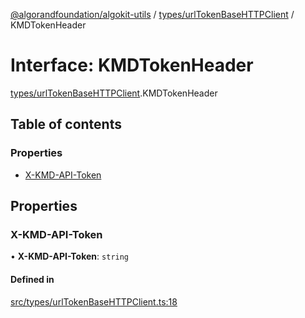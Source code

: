 [@algorandfoundation/algokit-utils](../README.md) / [types/urlTokenBaseHTTPClient](../modules/types_urlTokenBaseHTTPClient.md) / KMDTokenHeader

# Interface: KMDTokenHeader

[types/urlTokenBaseHTTPClient](../modules/types_urlTokenBaseHTTPClient.md).KMDTokenHeader

## Table of contents

### Properties

- [X-KMD-API-Token](types_urlTokenBaseHTTPClient.KMDTokenHeader.md#x-kmd-api-token)

## Properties

### X-KMD-API-Token

• **X-KMD-API-Token**: `string`

#### Defined in

[src/types/urlTokenBaseHTTPClient.ts:18](https://github.com/algorandfoundation/algokit-utils-ts/blob/main/src/types/urlTokenBaseHTTPClient.ts#L18)
